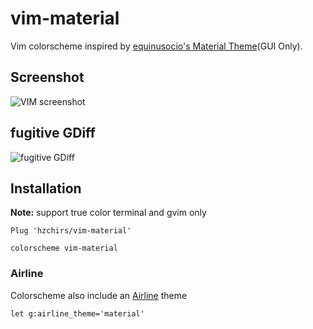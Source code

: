 # vim-material
Vim colorscheme  inspired by [equinusocio's Material Theme](https://github.com/equinusocio/material-theme)(GUI Only).

Screenshot
------------
![VIM screenshot](https://imgur.com/xfGYwwc.jpg)

fugitive GDiff
------------
![fugitive GDiff](https://upload.cc/i/zCvpHJ.png)

Installation
------------
**Note:** support true color terminal and gvim only

```vim
Plug 'hzchirs/vim-material'

colorscheme vim-material
```

### Airline
Colorscheme also include an [Airline](https://github.com/vim-airline/vim-airline) theme

```vim
let g:airline_theme='material'
```
